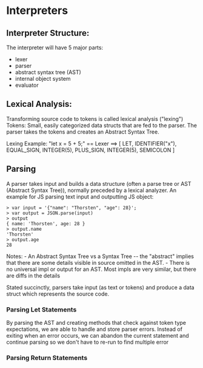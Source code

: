 # Interpreters

## Interpreter Structure:
The interpreter will have 5 major parts:
- lexer
- parser
- abstract syntax tree (AST)
- internal object system
- evaluator

## Lexical Analysis:

Transforming source code to tokens is called lexical analysis ("lexing")
Tokens: Small, easily categorized data structs that are fed to the parser.
The parser takes the tokens and creates an Abstract Syntax Tree.

Lexing Example:
"let x = 5 + 5;" == Lexer ==> [
    LET,
    IDENTIFIER("x"),
    EQUAL_SIGN,
    INTEGER(5),
    PLUS_SIGN,
    INTEGER(5),
    SEMICOLON
]

## Parsing

A parser takes input and builds a data structure (often a parse tree or AST (Abstract Syntax Tree)), normally preceded by a lexical analyzer.
An example for JS parsing text input and outputting JS object:
```
> var input = '{"name": "Thorsten", "age": 28}';
> var output = JSON.parse(input)
> output
{ name: 'Thorsten', age: 28 }
> output.name
'Thorsten'
> output.age
28
```

Notes: 
    - An Abstract Syntax Tree vs a Syntax Tree -- the "abstract" implies that there are some details visible in source omitted in the AST.
    - There is no universal impl or output for an AST. Most impls are very similar, but there are diffs in the details

Stated succinctly, parsers take input (as text or tokens) and produce a data struct which represents the source code.


### Parsing Let Statements
By parsing the AST and creating methods that check against token type expectations, we are able to handle and store parser errors.
Instead of exiting when an error occurs, we can abandon the current statement and continue parsing so we don't have to re-run to find
multiple error

### Parsing Return Statements

